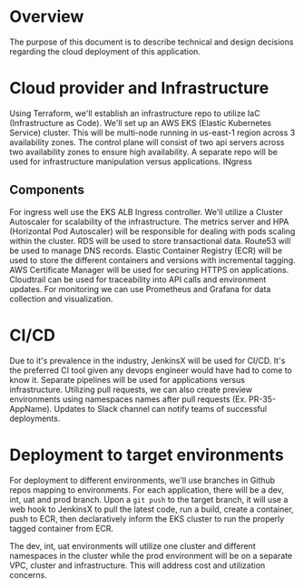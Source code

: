 # Overview
The purpose of this document is to describe technical and design decisions regarding the cloud deployment of this application. 

# Cloud provider and Infrastructure
Using Terraform, we'll establish an infrastructure repo to utilize IaC (Infrastructure as Code). We'll set up an AWS EKS (Elastic Kubernetes Service) cluster. This will be multi-node running in us-east-1 region across 3 availability zones. The control plane will consist of two api servers across two availability zones to ensure high availability. A separate repo will be used for infrastructure manipulation versus applications. INgress

## Components
For ingress well use the EKS ALB Ingress controller. We'll utilize a Cluster Autoscaler for scalability of the infrastructure. The metrics server and HPA (Horizontal Pod Autoscaler) will be responsible for dealing with pods scaling within the cluster. RDS will be used to store transactional data. Route53 will be used to manage DNS records. Elastic Container Registry (ECR) will be used to store the different containers and versions with incremental tagging. AWS Certificate Manager will be used for securing HTTPS on applications. Cloudtrail can be used for traceability into API calls and environment updates. For monitoring we can use Prometheus and Grafana for data collection and visualization. 

# CI/CD
Due to it's prevalence in the industry, JenkinsX will be used for CI/CD. It's the preferred CI tool given any devops engineer would have had to come to know it. Separate pipelines will be used for applications versus infrastructure. Utilizing pull requests, we can also create preview environments using namespaces names after pull requests (Ex. PR-35-AppName). Updates to Slack channel can notify teams of successful deployments. 

# Deployment to target environments
For deployment to different environments, we'll use branches in Github repos mapping to environments. For each application, there will be a dev, int, uat and prod branch. Upon a `git push` to the target branch, it will use a web hook to JenkinsX to pull the latest code, run a build, create a container, push to ECR, then declaratively inform the EKS cluster to run the properly tagged container from ECR. 

The dev, int, uat environments will utilize one cluster and different namespaces in the cluster while the prod environment will be on a separate VPC, cluster and infrastructure. This will address cost and utilization concerns. 


